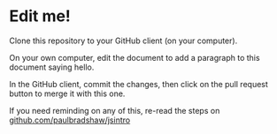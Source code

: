 # Edit me!

Clone this repository to your GitHub client (on your computer).

On your own computer, edit the document to add a paragraph to this document saying hello.

In the GitHub client, commit the changes, then click on the pull request button to merge it with this one.

If you need reminding on any of this, re-read the steps on [github.com/paulbradshaw/jsintro](https://github.com/paulbradshaw/jsintro)
